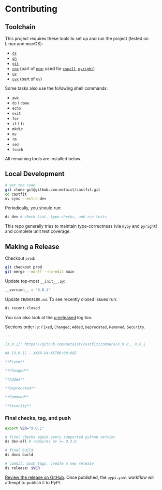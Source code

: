 # Contributing

## Toolchain

This project requires these tools to set up and run the project (tested on Linux and macOS):

- [`ds`](https://github.com/metaist/ds#install)
- [`gh`](https://github.com/cli/cli#installation)
- [`git`](https://git-scm.com/book/en/v2/Getting-Started-Installing-Git)
- [`npx`](https://docs.npmjs.com/cli/commands/npx) (part of [`npm`](https://docs.npmjs.com/downloading-and-installing-node-js-and-npm); used for [`cspell`](https://cspell.org/docs/installation/), [`pyright`](https://github.com/microsoft/pyright))
- [`uv`](https://github.com/astral-sh/uv#installation)
- [`uvx`](https://docs.astral.sh/uv/guides/tools/) (part of `uv`)

Some tasks also use the following shell commands:

- `awk`
- `do` / `done`
- `echo`
- `exit`
- `for`
- `if` / `fi`
- `mkdir`
- `mv`
- `rm`
- `sed`
- `touch`

All remaining tools are installed below.

## Local Development

```bash
# get the code
git clone git@github.com:metaist/castfit.git
cd castfit
uv sync --extra dev
```

Periodically, you should run:

```bash
ds dev # check lint, type-checks, and run tests
```

This repo generally tries to maintain type-correctness (via `mypy` and `pyright`) and complete unit test coverage.

## Making a Release

Checkout `prod`:

```bash
git checkout prod
git merge --no-ff --no-edit main
```

Update top-most `__init__.py`:

```python
__version__ = "X.0.1"
```

Update `CHANGELOG.md`. To see recently closed issues run:

```bash
ds recent-closed
```

You can also look at the [unreleased](https://github.com/metaist/castfit/compare/prod...main) log too.

Sections order is: `Fixed`, `Changed`, `Added`, `Deprecated`, `Removed`, `Security`.

```markdown
---

[X.0.1]: https://github.com/metaist/castfit/compare/X.0.0...X.0.1

## [X.0.1] - XXXX-XX-XXT00:00:00Z

**Fixed**

**Changed**

**Added**

**Deprecated**

**Removed**

**Security**
```

### Final checks, tag, and push

```bash
export VER="X.0.1"

# final checks again every supported python version
ds dev-all # requires uv >= 0.3.0

# final build
ds docs build

# commit, push tags, create a new release
ds release: $VER
```

[Review the release on GitHub](https://github.com/metaist/castfit/releases). Once published, the `pypi.yaml` workflow will attempt to publish it to PyPI.
